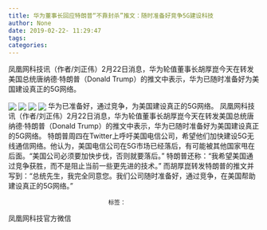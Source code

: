 ```yaml
---
title: 华为董事长回应特朗普“不靠封杀”推文：随时准备好竞争5G建设科技
author: None
date: 2019-02-22- 11:29:47
tags: 
categories: 
---
```

凤凰网科技讯（作者/刘正伟）2月22日消息，华为轮值董事长胡厚崑今天在转发美国总统唐纳德·特朗普（Donald Trump）的推文中表示，华为已随时准备好为美国建设真正的5G网络。
<!-- more -->
                                
<img align="center" border="0" src="http://p3.ifengimg.com/2019_08/73E30392FCCCDBDF8A05342DA8863771D97382B0_w1280_h721.jpg" />
                                            
<img align="center" border="0" src="http://p2.ifengimg.com/2019_08/D95C1AF1DE1A0AAA5E63223B0F066FD5047E4BFE_w1080_h1368.jpg" />
                            
<img align="center" border="0" src="http://p2.ifengimg.com/a/2016/0810/204c433878d5cf9size1_w16_h16.png" />
<img align="center" border="0" src="//d.ifengimg.com/w80_h80/y0.ifengimg.com/e01ed39fc2da5d4a/2013/1107/2e0e4336763b1c95742b6f1cea648796.jpg" />
华为已准备好，通过竞争，为美国建设真正的5G网络。
凤凰网科技讯（作者/刘正伟）2月22日消息，华为轮值董事长胡厚崑今天在转发美国总统唐纳德·特朗普（Donald Trump）的推文中表示，华为已随时准备好为美国建设真正的5G网络。
特朗普周四在Twitter上呼吁美国电信公司，希望他们加快建设5G无线通信网络。他认为，美国电信公司在5G市场已经落后，有可能被其他国家甩在后面。“美国公司必须要加快步伐，否则就要落后。”
特朗普还称：“我希望美国通过竞争获胜，而不是阻止当前一些更先进的技术。”
而胡厚崑转发特朗普的推文并写到：“总统先生，我完全同意您。我们公司随时准备好，通过竞争，在美国帮助建设真正的5G网络。”
                                                            
                                                            
                                标签：                                    
                                                                    
凤凰网科技官方微信
                        
                    
